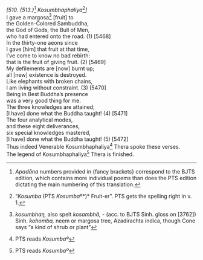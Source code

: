 *\[510. {513.}*[^1] *Kosumbhaphaliya*[^2]*\]*  
I gave a margosa[^3] \[fruit\] to  
the Golden-Colored Sambuddha,  
the God of Gods, the Bull of Men,  
who had entered onto the road. (1) \[5468\]  
In the thirty-one aeons since  
I gave \[him\] that fruit at that time,  
I’ve come to know no bad rebirth:  
that is the fruit of giving fruit. (2) \[5469\]  
My defilements are \[now\] burnt up;  
all \[new\] existence is destroyed.  
Like elephants with broken chains,  
I am living without constraint. (3) \[5470\]  
Being in Best Buddha’s presence  
was a very good thing for me.  
The three knowledges are attained;  
\[I have\] done what the Buddha taught! (4) \[5471\]  
The four analytical modes,  
and these eight deliverances,  
six special knowledges mastered,  
\[I have\] done what the Buddha taught! (5) \[5472\]  
Thus indeed Venerable Kosumbhaphaliya[^4] Thera spoke these verses.  
The legend of Kosumbhaphaliya[^5] Thera is finished.  
[^1]: *Apadāna* numbers provided in {fancy brackets} correspond to the
    BJTS edition, which contains more individual poems than does the PTS
    edition dictating the main numbering of this translation.  
[^2]: “*Kosumba* (PTS *Kosumba*º*)* Fruit-er”. PTS gets the spelling
    right in v. 1.  
[^3]: *kosumbhaŋ,* also spelt *kosambhā,* - (acc. to BJTS Sinh. gloss on
    \[3762\]) Sinh. *kohomba,* neem or margosa tree, Azadirachta indica,
    though Cone says “a kind of shrub or plant”  
[^4]: PTS reads *Kosumbaº*  
[^5]: PTS reads *Kosumbaº*

